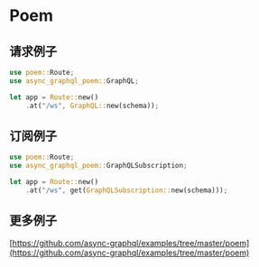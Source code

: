 # Poem

## 请求例子

```rust
use poem::Route;
use async_graphql_poem::GraphQL;

let app = Route::new()
    .at("/ws", GraphQL::new(schema));
```

## 订阅例子

```rust
use poem::Route;
use async_graphql_poem::GraphQLSubscription;

let app = Route::new()
    .at("/ws", get(GraphQLSubscription::new(schema)));
```

## 更多例子

[https://github.com/async-graphql/examples/tree/master/poem](https://github.com/async-graphql/examples/tree/master/poem)
